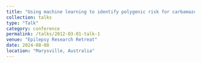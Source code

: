 ```yaml
---
title: "Using machine learning to identify polygenic risk for carbamazepine-induced Stevens-Johnson syndrome"
collection: talks
type: "Talk"
category: conference
permalink: /talks/2012-03-01-talk-1
venue: "Epilepsy Research Retreat"
date: 2024-08-08
location: "Marysville, Australia"
---
```


